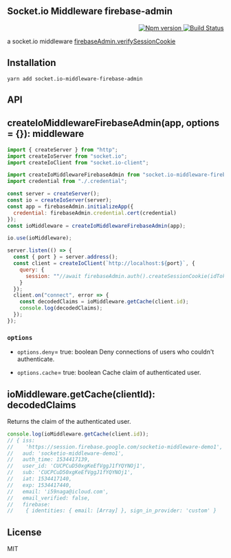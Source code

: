 Socket.io Middleware firebase-admin
---

<p align="right">
  <a href="https://www.npmjs.com/package/socket.io-middleware-firebase-admin">
    <img alt="Npm version" src="https://badge.fury.io/js/socket.io-middleware-firebase-admin.svg">
  </a>
  <a href="https://travis-ci.org/59naga/socket.io-middleware-firebase-admin">
    <img alt="Build Status" src="https://travis-ci.org/59naga/socket.io-middleware-firebase-admin.svg?branch=master">
  </a>
</p>

a socket.io middleware [firebaseAdmin.verifySessionCookie](https://firebase.google.com/docs/auth/admin/manage-cookies)

Installation
---
```
yarn add socket.io-middleware-firebase-admin
```

API
---

## createIoMiddlewareFirebaseAdmin(app, options = {}): middleware

```js
import { createServer } from "http";
import createIoServer from "socket.io";
import createIoClient from "socket.io-client";

import createIoMiddlewareFirebaseAdmin from "socket.io-middleware-firebase-admin";
import credential from "./.credential";

const server = createServer();
const io = createIoServer(server);
const app = firebaseAdmin.initializeApp({
  credential: firebaseAdmin.credential.cert(credential)
});
const ioMiddleware = createIoMiddlewareFirebaseAdmin(app);

io.use(ioMiddleware);

server.listen(() => {
  const { port } = server.address();
  const client = createIoClient(`http://localhost:${port}`, {
    query: {
      session: ""//await firebaseAdmin.auth().createSessionCookie(idToken)
    }
  });
  client.on("connect", error => {
    const decodedClaims = ioMiddleware.getCache(client.id);
    console.log(decodedClaims);
  });
});
```

### `options`

* `options.deny`= true: boolean
  Deny connections of users who couldn't authenticate.

* `options.cache`= true: boolean
  Cache claim of authenticated user.

## ioMiddleware.getCache(clientId): decodedClaims

Returns the claim of the authenticated user.

```js
console.log(ioMiddleware.getCache(client.id));
// { iss:
//    'https://session.firebase.google.com/socketio-middleware-demo1',
//   aud: 'socketio-middleware-demo1',
//   auth_time: 1534417139,
//   user_id: 'CUCPCuD50xgKeEfVggJ1fYQYNOj1',
//   sub: 'CUCPCuD50xgKeEfVggJ1fYQYNOj1',
//   iat: 1534417140,
//   exp: 1534417440,
//   email: 'i59naga@icloud.com',
//   email_verified: false,
//   firebase:
//    { identities: { email: [Array] }, sign_in_provider: 'custom' }
```

License
---
MIT
